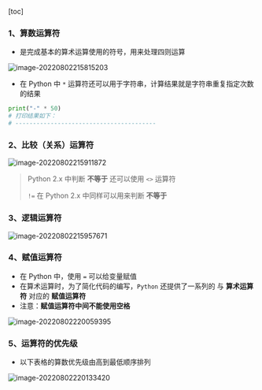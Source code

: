 [toc]

### 1、算数运算符

* 是完成基本的算术运算使用的符号，用来处理四则运算

![image-20220802215815203](https://saita-ma.oss-cn-beijing.aliyuncs.com/image-20220802215815203.png)

* 在 Python 中 `*` 运算符还可以用于字符串，计算结果就是字符串重复指定次数的结果

```python
print("-" * 50)
# 打印结果如下：
# ----------------------------------------
```

### 2、比较（关系）运算符

![image-20220802215911872](https://saita-ma.oss-cn-beijing.aliyuncs.com/image-20220802215911872.png)

> Python 2.x 中判断 **不等于** 还可以使用 `<>` 运算符
>
> `!=` 在 Python 2.x 中同样可以用来判断 **不等于**

### 3、逻辑运算符

![image-20220802215957671](https://saita-ma.oss-cn-beijing.aliyuncs.com/image-20220802215957671.png)

### 4、赋值运算符

- 在 Python 中，使用 `=` 可以给变量赋值
- 在算术运算时，为了简化代码的编写，`Python` 还提供了一系列的 与 **算术运算符** 对应的 **赋值运算符**
- 注意：**赋值运算符中间不能使用空格**

![image-20220802220059395](https://saita-ma.oss-cn-beijing.aliyuncs.com/image-20220802220059395.png)

### 5、运算符的优先级

- 以下表格的算数优先级由高到最低顺序排列

![image-20220802220133420](https://saita-ma.oss-cn-beijing.aliyuncs.com/image-20220802220133420.png)